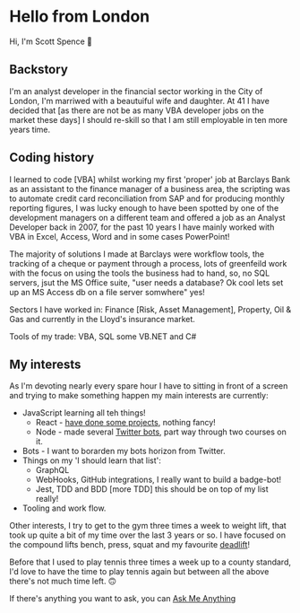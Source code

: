 # Hello from London

Hi, I'm Scott Spence 👋

## Backstory

I'm an analyst developer in the financial sector working in the City of London, I'm marriwed with a beautuiful wife and daughter. At 41 I have decided that [as there are not be as many VBA developer jobs on the market these days] I should re-skill so that I am still employable in ten more years time.

## Coding history

I learned to code [VBA] whilst working my first 'proper' job at Barclays Bank as an assistant to the finance manager of a business area, the scripting was to automate credit card reconciliation from SAP and for producing monthly reporting figures, I was lucky enough to have been spotted by one of the development managers on a different team and offered a job as an Analyst Developer back in 2007, for the past 10 years I have mainly worked with VBA in Excel, Access, Word and in some cases PowerPoint!

The majority of solutions I made at Barclays were workflow tools, the tracking of a cheque or payment through a process, lots of greenfeild work with the focus on using the tools the business had to hand, so, no SQL servers, jsut the MS Office suite, "user needs a database? Ok cool lets set up an MS Access db on a file server somwhere" yes!

Sectors I have worked in: Finance [Risk, Asset Management], Property, Oil & Gas and currently in the Lloyd's insurance market.

Tools of my trade: VBA, SQL some VB.NET and C#

## My interests

As I'm devoting nearly every spare hour I have to sitting in front of a screen and trying to make something happen my main interests are currently:

* JavaScript learning all teh things!
  * React - [have done some projects][react-projects], nothing fancy!
  * Node - made several [Twitter bots][twit-bots], part way through two courses on it.
* Bots - I want to borarden my bots horizon from Twitter.
* Things on my 'I should learn that list':
  * GraphQL
  * WebHooks, GitHub integrations, I really want to build a badge-bot!
  * Jest, TDD and BDD [more TDD] this should be on top of my list really!
* Tooling and work flow.

Other interests, I try to get to the gym three times a week to weight lift, that took up quite a bit of my time over the last 3 years or so. I have focused on the compound lifts bench, press, squat and my favourite [deadlift][deadlift]!

Before that I used to play tennis three times a week up to a county standard, I'd love to have the time to play tennis again but between all the above there's not much time left. 🙃

If there's anything you want to ask, you can [Ask Me Anything][ama]

<!--links-->
[ama]: https://github.com/spences10/ama
[react-projects]: https://github.com/spences10?utf8=%E2%9C%93&tab=repositories&q=react&type=&language=
[twit-bots]: https://github.com/spences10?utf8=%E2%9C%93&tab=repositories&q=twitter&type=&language=
[deadlift]: https://www.youtube.com/watch?v=b8sadCd7Lhc